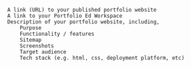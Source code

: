 
    A link (URL) to your published portfolio website
    A link to your Portfolio Ed Workspace
    Description of your portfolio website, including,
        Purpose
        Functionality / features
        Sitemap
        Screenshots
        Target audience
        Tech stack (e.g. html, css, deployment platform, etc)
